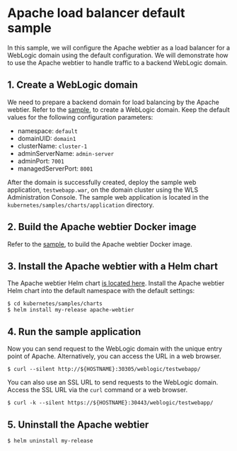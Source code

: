 # Apache load balancer default sample
In this sample, we will configure the Apache webtier as a load balancer for a WebLogic domain using the default configuration. We will demonstrate how to use the Apache webtier to handle traffic to a backend WebLogic domain.

## 1. Create a WebLogic domain
We need to prepare a backend domain for load balancing by the Apache webtier. Refer to the [sample](/kubernetes/samples/scripts/create-weblogic-domain/domain-home-on-pv/README.md), to create a WebLogic domain. Keep the default values for the following configuration parameters:
- namespace: `default`
- domainUID: `domain1`
- clusterName: `cluster-1`
- adminServerName: `admin-server`
- adminPort: `7001`
- managedServerPort: `8001`

After the domain is successfully created, deploy the sample web application, `testwebapp.war`, on the domain cluster using the WLS Administration Console. The sample web application is located in the `kubernetes/samples/charts/application` directory.

## 2. Build the Apache webtier Docker image
Refer to the [sample](https://github.com/oracle/docker-images/tree/master/OracleWebLogic/samples/12213-webtier-apache), to build the Apache webtier Docker image.

## 3. Install the Apache webtier with a Helm chart
The Apache webtier Helm chart [is located here](../../apache-webtier/README.md).
Install the Apache webtier Helm chart into the default namespace with the default settings:
```
$ cd kubernetes/samples/charts
$ helm install my-release apache-webtier
```

## 4. Run the sample application
Now you can send request to the WebLogic domain with the unique entry point of Apache. Alternatively, you can access the URL in a web browser.
```
$ curl --silent http://${HOSTNAME}:30305/weblogic/testwebapp/
```
You can also use an SSL URL to send requests to the WebLogic domain. Access the SSL URL via the `curl` command or a web browser.
```
$ curl -k --silent https://${HOSTNAME}:30443/weblogic/testwebapp/
```

## 5. Uninstall the Apache webtier
```
$ helm uninstall my-release
```
